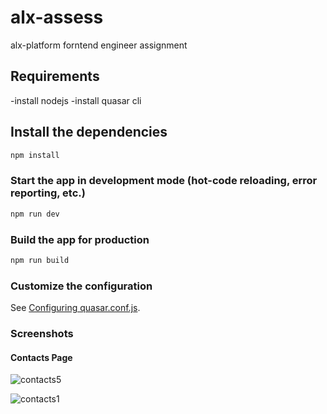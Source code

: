 # alx-assess
alx-platform forntend engineer assignment

## Requirements
-install nodejs
-install quasar cli

## Install the dependencies
```bash
npm install
```

### Start the app in development mode (hot-code reloading, error reporting, etc.)
```bash
npm run dev
```


### Build the app for production
```bash
npm run build
```

### Customize the configuration
See [Configuring quasar.conf.js](https://quasar.dev/quasar-cli/quasar-conf-js).

### Screenshots
#### Contacts Page 
![contacts5](https://user-images.githubusercontent.com/58518220/111698765-4a452380-8848-11eb-988d-27a3c069fe6e.png)

![contacts1](https://user-images.githubusercontent.com/58518220/111697922-3f3dc380-8847-11eb-873d-7c5ba09c243a.png)
